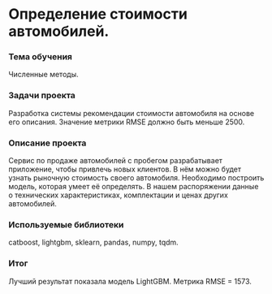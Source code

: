 # Определение стоимости автомобилей.

### Тема обучения
Численные методы.

### Задачи проекта
Разработка системы рекомендации стоимости автомобиля на основе его описания.
Значение метрики RMSE должно быть меньше 2500.

### Описание проекта
Сервис по продаже автомобилей с пробегом разрабатывает приложение, чтобы привлечь новых клиентов. В нём можно будет узнать рыночную стоимость своего автомобиля. Необходимо построить модель, которая умеет её определять. В нашем распоряжении данные о технических характеристиках, комплектации и ценах других автомобилей.

### Используемые библиотеки
catboost, lightgbm, sklearn, pandas, numpy, tqdm.

### Итог
Лучший результат показала модель LightGBM.
Метрика RMSE = 1573.

